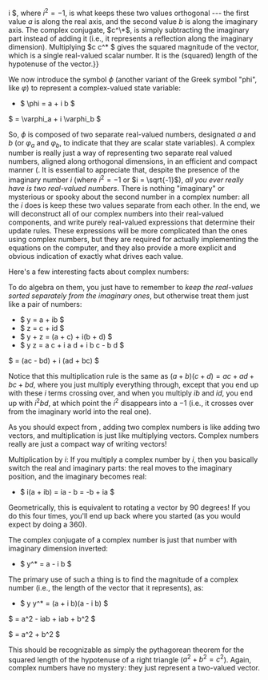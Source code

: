 i $, where $i^2 = -1$, is what keeps these two values orthogonal --- the first value $a$ is along the real axis, and the second value $b$ is along the imaginary axis. The complex conjugate, $c^\*$, is simply subtracting the imaginary part instead of adding it (i.e., it represents a reflection along the imaginary dimension). Multiplying $c c^\* $ gives the squared magnitude of the vector, which is a single real-valued scalar number. It is the (squared) length of the hypotenuse of the vector.}}

We now introduce the symbol $\phi$ (another variant of the Greek symbol "phi", like $\varphi$) to represent a complex-valued state variable:

- $ \phi = a + i b $

  
  
$ = \varphi_a + i \varphi_b $

So, $\phi$ is composed of two separate real-valued numbers, designated $a$ and $b$ (or $\varphi_a$ and $\varphi_b$, to indicate that they are scalar state variables). A complex number is really just a way of representing two separate real valued numbers, aligned along orthogonal dimensions, in an efficient and compact manner (. It is essential to appreciate that, despite the presence of the imaginary number $i$ (where $i^2 = -1$ or $i = \sqrt{-1}$), *all you ever really have is two real-valued numbers*. There is nothing "imaginary" or mysterious or spooky about the second number in a complex number: all the $i$ does is keep these two values separate from each other. In the end, we will deconstruct all of our complex numbers into their real-valued components, and write purely real-valued expressions that determine their update rules. These expressions will be more complicated than the ones using complex numbers, but they are required for actually implementing the equations on the computer, and they also provide a more explicit and obvious indication of exactly what drives each value.

Here's a few interesting facts about complex numbers:

To do algebra on them, you just have to remember to *keep the real-values sorted separately from the imaginary ones*, but otherwise treat them just like a pair of numbers:

- $ y = a + ib $
- $ z = c + id $
- $ y + z = (a + c) + i(b + d) $
- $ y z = a c + i a d + i b c - b d $

  
  
$ = (ac - bd) + i (ad + bc) $

Notice that this multiplication rule is the same as $(a + b)(c + d) = ac + ad + bc + bd$, where you just multiply everything through, except that you end up with these $i$ terms crossing over, and when you multiply $ib$ and $id$, you end up with $i^2bd$, at which point the $i^2$ disappears into a $-1$ (i.e., it crosses over from the imaginary world into the real one).

As you should expect from , adding two complex numbers is like adding two vectors, and multiplication is just like multiplying vectors. Complex numbers really are just a compact way of writing vectors!

Multiplication by $i$: If you multiply a complex number by $i$, then you basically switch the real and imaginary parts: the real moves to the imaginary position, and the imaginary becomes real:

- $ i(a + ib) = ia - b = -b + ia $

Geometrically, this is equivalent to rotating a vector by 90 degrees! If you do this four times, you'll end up back where you started (as you would expect by doing a 360).

The complex conjugate of a complex number is just that number with imaginary dimension inverted:

- $ y^\* = a - i b $

The primary use of such a thing is to find the magnitude of a complex number (i.e., the length of the vector that it represents), as:

- $ y y^\* = (a + i b)(a - i b) $

  
  
$ = a^2 - iab + iab + b^2 $

$ = a^2 + b^2 $

This should be recognizable as simply the pythagorean theorem for the squared length of the hypotenuse of a right triangle ($a^2 + b^2 = c^2$). Again, complex numbers have no mystery: they just represent a two-valued vector.

